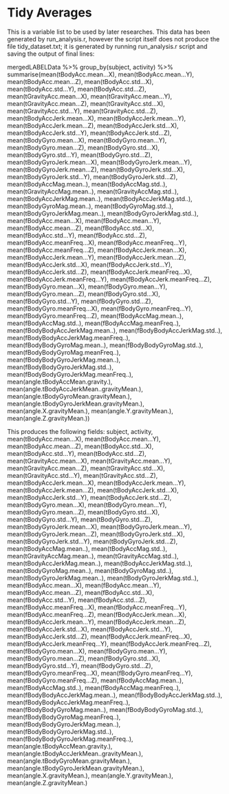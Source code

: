 Tidy Averages
=============

This is a variable list to be used by later researches.
This data has been generated by run_analysis.r, however the script itself does not produce the file tidy_dataset.txt; it is generated by running run_analysis.r script and saving the output of 
final lines:

mergedLABELData %>% 
  group_by(subject, activity) %>%
  summarise(mean(tBodyAcc.mean...X), 
            mean(tBodyAcc.mean...Y),
            mean(tBodyAcc.mean...Z), 
            mean(tBodyAcc.std...X),
            mean(tBodyAcc.std...Y),
            mean(tBodyAcc.std...Z),
            mean(tGravityAcc.mean...X),
            mean(tGravityAcc.mean...Y),
            mean(tGravityAcc.mean...Z),
            mean(tGravityAcc.std...X),
            mean(tGravityAcc.std...Y),
            mean(tGravityAcc.std...Z),
            mean(tBodyAccJerk.mean...X),
            mean(tBodyAccJerk.mean...Y),
            mean(tBodyAccJerk.mean...Z),
            mean(tBodyAccJerk.std...X),
            mean(tBodyAccJerk.std...Y),
            mean(tBodyAccJerk.std...Z),
            mean(tBodyGyro.mean...X),
            mean(tBodyGyro.mean...Y),
            mean(tBodyGyro.mean...Z),
            mean(tBodyGyro.std...X),
            mean(tBodyGyro.std...Y),
            mean(tBodyGyro.std...Z),
            mean(tBodyGyroJerk.mean...X),
            mean(tBodyGyroJerk.mean...Y),
            mean(tBodyGyroJerk.mean...Z),
            mean(tBodyGyroJerk.std...X),
            mean(tBodyGyroJerk.std...Y),
            mean(tBodyGyroJerk.std...Z),
            mean(tBodyAccMag.mean..),
            mean(tBodyAccMag.std..),
            mean(tGravityAccMag.mean..),
            mean(tGravityAccMag.std..),
            mean(tBodyAccJerkMag.mean..),
            mean(tBodyAccJerkMag.std..),
            mean(tBodyGyroMag.mean..),
            mean(tBodyGyroMag.std..),
            mean(tBodyGyroJerkMag.mean..),
            mean(tBodyGyroJerkMag.std..),
            mean(fBodyAcc.mean...X),
            mean(fBodyAcc.mean...Y),
            mean(fBodyAcc.mean...Z),
            mean(fBodyAcc.std...X),
            mean(fBodyAcc.std...Y),
            mean(fBodyAcc.std...Z),
            mean(fBodyAcc.meanFreq...X),
            mean(fBodyAcc.meanFreq...Y),
            mean(fBodyAcc.meanFreq...Z),
            mean(fBodyAccJerk.mean...X),
            mean(fBodyAccJerk.mean...Y),
            mean(fBodyAccJerk.mean...Z),
            mean(fBodyAccJerk.std...X),
            mean(fBodyAccJerk.std...Y),
            mean(fBodyAccJerk.std...Z),
            mean(fBodyAccJerk.meanFreq...X),
            mean(fBodyAccJerk.meanFreq...Y),
            mean(fBodyAccJerk.meanFreq...Z),
            mean(fBodyGyro.mean...X),
            mean(fBodyGyro.mean...Y),
            mean(fBodyGyro.mean...Z),
            mean(fBodyGyro.std...X),
            mean(fBodyGyro.std...Y),
            mean(fBodyGyro.std...Z),
            mean(fBodyGyro.meanFreq...X),
            mean(fBodyGyro.meanFreq...Y),
            mean(fBodyGyro.meanFreq...Z),
            mean(fBodyAccMag.mean..),
            mean(fBodyAccMag.std..),
            mean(fBodyAccMag.meanFreq..),
            mean(fBodyBodyAccJerkMag.mean..),
            mean(fBodyBodyAccJerkMag.std..),
            mean(fBodyBodyAccJerkMag.meanFreq..),
            mean(fBodyBodyGyroMag.mean..),
            mean(fBodyBodyGyroMag.std..),
            mean(fBodyBodyGyroMag.meanFreq..),
            mean(fBodyBodyGyroJerkMag.mean..),
            mean(fBodyBodyGyroJerkMag.std..),
            mean(fBodyBodyGyroJerkMag.meanFreq..),
            mean(angle.tBodyAccMean.gravity.),
            mean(angle.tBodyAccJerkMean..gravityMean.),
            mean(angle.tBodyGyroMean.gravityMean.),
            mean(angle.tBodyGyroJerkMean.gravityMean.),
            mean(angle.X.gravityMean.),
            mean(angle.Y.gravityMean.),
            mean(angle.Z.gravityMean.))


This produces the following fields:
subject, 
activity,
mean(tBodyAcc.mean...X), 
mean(tBodyAcc.mean...Y),
mean(tBodyAcc.mean...Z), 
mean(tBodyAcc.std...X),
mean(tBodyAcc.std...Y),
mean(tBodyAcc.std...Z),
mean(tGravityAcc.mean...X),
mean(tGravityAcc.mean...Y),
mean(tGravityAcc.mean...Z),
mean(tGravityAcc.std...X),
mean(tGravityAcc.std...Y),
mean(tGravityAcc.std...Z),
mean(tBodyAccJerk.mean...X),
mean(tBodyAccJerk.mean...Y),
mean(tBodyAccJerk.mean...Z),
mean(tBodyAccJerk.std...X),
mean(tBodyAccJerk.std...Y),
mean(tBodyAccJerk.std...Z),
mean(tBodyGyro.mean...X),
mean(tBodyGyro.mean...Y),
mean(tBodyGyro.mean...Z),
mean(tBodyGyro.std...X),
mean(tBodyGyro.std...Y),
mean(tBodyGyro.std...Z),
mean(tBodyGyroJerk.mean...X),
mean(tBodyGyroJerk.mean...Y),
mean(tBodyGyroJerk.mean...Z),
mean(tBodyGyroJerk.std...X),
mean(tBodyGyroJerk.std...Y),
mean(tBodyGyroJerk.std...Z),
mean(tBodyAccMag.mean..),
mean(tBodyAccMag.std..),
mean(tGravityAccMag.mean..),
mean(tGravityAccMag.std..),
mean(tBodyAccJerkMag.mean..),
mean(tBodyAccJerkMag.std..),
mean(tBodyGyroMag.mean..),
mean(tBodyGyroMag.std..),
mean(tBodyGyroJerkMag.mean..),
mean(tBodyGyroJerkMag.std..),
mean(fBodyAcc.mean...X),
mean(fBodyAcc.mean...Y),
mean(fBodyAcc.mean...Z),
mean(fBodyAcc.std...X),
mean(fBodyAcc.std...Y),
mean(fBodyAcc.std...Z),
mean(fBodyAcc.meanFreq...X),
mean(fBodyAcc.meanFreq...Y),
mean(fBodyAcc.meanFreq...Z),
mean(fBodyAccJerk.mean...X),
mean(fBodyAccJerk.mean...Y),
mean(fBodyAccJerk.mean...Z),
mean(fBodyAccJerk.std...X),
mean(fBodyAccJerk.std...Y),
mean(fBodyAccJerk.std...Z),
mean(fBodyAccJerk.meanFreq...X),
mean(fBodyAccJerk.meanFreq...Y),
mean(fBodyAccJerk.meanFreq...Z),
mean(fBodyGyro.mean...X),
mean(fBodyGyro.mean...Y),
mean(fBodyGyro.mean...Z),
mean(fBodyGyro.std...X),
mean(fBodyGyro.std...Y),
mean(fBodyGyro.std...Z),
mean(fBodyGyro.meanFreq...X),
mean(fBodyGyro.meanFreq...Y),
mean(fBodyGyro.meanFreq...Z),
mean(fBodyAccMag.mean..),
mean(fBodyAccMag.std..),
mean(fBodyAccMag.meanFreq..),
mean(fBodyBodyAccJerkMag.mean..),
mean(fBodyBodyAccJerkMag.std..),
mean(fBodyBodyAccJerkMag.meanFreq..),
mean(fBodyBodyGyroMag.mean..),
mean(fBodyBodyGyroMag.std..),
mean(fBodyBodyGyroMag.meanFreq..),
mean(fBodyBodyGyroJerkMag.mean..),
mean(fBodyBodyGyroJerkMag.std..),
mean(fBodyBodyGyroJerkMag.meanFreq..),
mean(angle.tBodyAccMean.gravity.),
mean(angle.tBodyAccJerkMean..gravityMean.),
mean(angle.tBodyGyroMean.gravityMean.),
mean(angle.tBodyGyroJerkMean.gravityMean.),
mean(angle.X.gravityMean.),
mean(angle.Y.gravityMean.),
mean(angle.Z.gravityMean.)